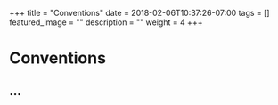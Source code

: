 +++
title =  "Conventions"
date = 2018-02-06T10:37:26-07:00
tags = []
featured_image = ""
description = ""
weight = 4
+++

# Conventions

## ...
